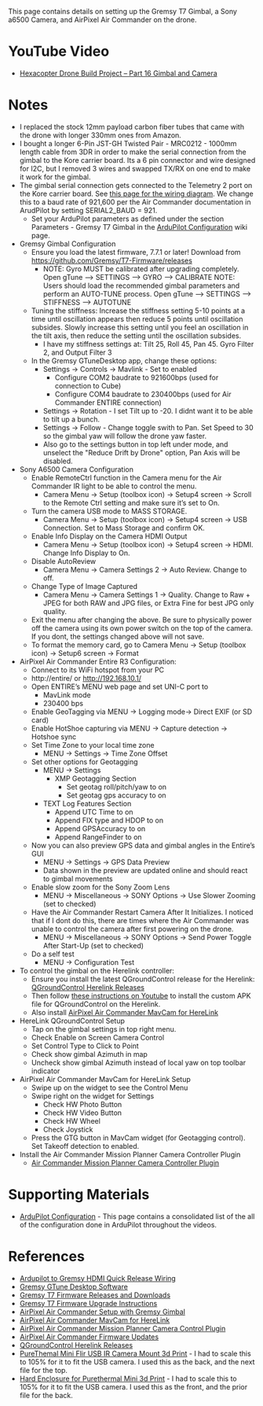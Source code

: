 This page contains details on setting up the Gremsy T7 Gimbal, a Sony a6500 Camera, and AirPixel Air Commander on the drone.

# YouTube Video
- [Hexacopter Drone Build Project – Part 16 Gimbal and Camera](https://youtu.be/ZaLEz2Q5GR8)

# Notes
- I replaced the stock 12mm payload carbon fiber tubes that came with the drone with longer 330mm ones from Amazon.
- I bought a longer 6-Pin JST-GH Twisted Pair - MRC0212 - 1000mm length cable from 3DR in order to make the serial connection from the gimbal to the Kore carrier board. Its a 6 pin connector and wire designed for I2C, but I removed 3 wires and swapped TX/RX on one end to make it work for the gimbal.
- The gimbal serial connection gets connected to the Telemetry 2 port on the Kore carrier board. See [this page for the wiring diagram](https://ardupilot.org/copter/docs/common-gremsy-pixyu-gimbal.html). We change this to a baud rate of 921,600 per the Air Commander documentation in ArudPilot by setting SERIAL2_BAUD = 921.
  - Set your ArduPilot parameters as defined under the section Parameters - Gremsy T7 Gimbal in the [ArduPilot Configuration](../ArduPilot-Config/ArduPilot-Config.md#) wiki page.
- Gremsy Gimbal Configuration
  - Ensure you load the latest firmware, 7.7.1 or later! Download from https://github.com/Gremsy/T7-Firmware/releases
    - NOTE: Gyro MUST be calibrated after upgrading completely.
      Open gTune --> SETTINGS --> GYRO --> CALIBRATE
      NOTE: Users should load the recommended gimbal parameters and perform an AUTO-TUNE process.
      Open gTune --> SETTINGS --> STIFFNESS --> AUTOTUNE
  - Tuning the stiffness: Increase the stiffness setting 5-10 points at a time until oscillation appears then reduce 5 points until oscillation subsides. Slowly increase this setting until you feel an oscillation in the tilt axis, then reduce the setting until the oscillation subsides.
    - I have my stiffness settings at: Tilt 25, Roll 45, Pan 45. Gyro Filter 2, and Output Filter 3
  - In the Gremsy GTuneDesktop app, change these options:
    - Settings -> Controls -> Mavlink - Set to enabled
      - Configure COM2 baudrate to 921600bps (used for connection to Cube)
      - Configure COM4 baudrate to 230400bps (used for Air Commander ENTIRE connection)
    - Settings -> Rotation - I set Tilt up to -20. I didnt want it to be able to tilt up a bunch.
    - Settings -> Follow - Change toggle swith to Pan. Set Speed to 30 so the gimbal yaw will follow the drone yaw faster.
    - Also go to the settings button in top left under mode, and unselect the "Reduce Drift by Drone" option, Pan Axis will be disabled.
- Sony A6500 Camera Configuration
  - Enable RemoteCtrl function in the Camera menu for the Air Commander IR light to be able to control the menu.
    - Camera Menu -> Setup (toolbox icon) -> Setup4 screen -> Scroll to the Remote Ctrl setting and make sure it’s set to On.
  - Turn the camera USB mode to MASS STORAGE. 
    - Camera Menu -> Setup (toolbox icon) -> Setup4 screen -> USB Connection. Set to Mass Storage and confirm OK.
  - Enable Info Display on the Camera HDMI Output
    - Camera Menu -> Setup (toolbox icon) -> Setup4 screen -> HDMI. Change Info Display to On.
  - Disable AutoReview
    - Camera Menu -> Camera Settings 2 -> Auto Review. Change to off.
  - Change Type of Image Captured
    - Camera Menu -> Camera Settings 1 -> Quality. Change to Raw + JPEG for both RAW and JPG files, or Extra Fine for best JPG only quality.
  - Exit the menu after changing the above. Be sure to physically power off the camera using its own power switch on the top of the camera. If you dont, the settings changed above will not save.
  - To format the memory card, go to Camera Menu -> Setup (toolbox icon) -> Setup6 screen -> Format
- AirPixel Air Commander Entire R3 Configuration:
  - Connect to its WiFi hotspot from your PC
  - http://entire/ or http://192.168.10.1/
  - Open ENTIRE’s MENU web page and set UNI-C port to
    - MavLink mode
    - 230400 bps
  - Enable GeoTagging via MENU -> Logging mode-> Direct EXIF (or SD card)
  - Enable HotShoe capturing via MENU -> Capture detection -> Hotshoe sync
  - Set Time Zone to your local time zone
    - MENU -> Settings -> Time Zone Offset
  - Set other options for Geotagging
    - MENU -> Settings
      - XMP Geotagging Section
        - Set geotag roll/pitch/yaw to on
        - Set geotag gps accuracy to on
    - TEXT Log Features Section
      - Append UTC Time to on
      - Append FIX type and HDOP to on
      - Append GPSAccuracy to on
      - Append RangeFinder to on
  - Now you can also preview GPS data and gimbal angles in the Entire’s GUI
    - MENU -> Settings -> GPS Data Preview
    - Data shown in the preview are updated online and should react to gimbal movements
  - Enable slow zoom for the Sony Zoom Lens
    - MENU -> Miscellaneous -> SONY Options -> Use Slower Zooming (set to checked)
  - Have the Air Commander Restart Camera After It Initializes. I noticed that if I dont do this, there are times where the Air Commander was unable to control the camera after first powering on the drone.
    -  MENU -> Miscellaneous -> SONY Options -> Send Power Toggle After Start-Up (set to checked)
  - Do a self test
    - MENU -> Configuration Test
- To control the gimbal on the Herelink controller:
  - Ensure you install the latest QGroundControl release for the Herelink: [QGroundControl Herelink Releases](https://github.com/CubePilot/qgroundcontrol-herelink/releases)
  - Then follow [these instructions on Youtube](https://www.youtube.com/watch?v=a-cLzYD7HBk&t=43s) to install the custom APK file for QGroundControl on the Herelink.
  - Also install [AirPixel Air Commander MavCam for HereLink](https://airpixel.cz/docs/herelink-camera-control/)
- HereLink QGroundControl Setup
  - Tap on the gimbal settings in top right menu.
  - Check Enable on Screen Camera Control
  - Set Control Type to Click to Point
  - Check show gimbal Azimuth in map
  - Uncheck show gimbal Azimuth instead of local yaw on top toolbar indicator
- AirPixel Air Commander MavCam for HereLink Setup
  - Swipe up on the widget to see the Control Menu
  - Swipe right on the widget for Settings
    - Check HW Photo Button
    - Check HW Video Button
    - Check HW Wheel
    - Check Joystick
  - Press the GTG button in MavCam widget (for Geotagging control). Set Takeoff detection to enabled.
- Install the Air Commander Mission Planner Camera Controller Plugin
  - [Air Commander Mission Planner Camera Controller Plugin](https://airpixel.cz/docs/missionplanner-camera-control-plugin/)

# Supporting Materials
- [ArduPilot Configuration](../ArduPilot-Config/ArduPilot-Config.md) - This page contains a consolidated list of the all of the configuration done in ArduPilot throughout the videos.

# References 
- [Ardupilot to Gremsy HDMI Quick Release Wiring](https://ardupilot.org/copter/docs/common-gremsy-pixyu-gimbal.html)
- [Gremsy GTune Desktop Software](https://github.com/Gremsy/gTuneDesktop/releases)
- [Gremsy T7 Firmware Releases and Downloads](https://github.com/Gremsy/T7-Firmware/releases)
- [Gremsy T7 Firmware Upgrade Instructions](https://gremsy.com/support/product-support/series-gremsy-t-s/gremsy-t7/gremsy-t7-download)
- [AirPixel Air Commander Setup with Gremsy Gimbal](https://airpixel.cz/docs/gremsy-evo-installation-for-pixhawk/)
- [AirPixel Air Commander MavCam for HereLink](https://airpixel.cz/docs/herelink-camera-control/)
- [AirPixel Air Commander Mission Planner Camera Control Plugin](https://airpixel.cz/docs/missionplanner-camera-control-plugin/)
- [AirPixel Air Commander Firmware Updates](https://airpixel.cz/docs/firmware-update/)
- [QGroundControl Herelink Releases](https://github.com/CubePilot/qgroundcontrol-herelink/releases)
- [PureThemal Mini Flir USB IR Camera Mount 3d Print](https://cults3d.com/en/3d-model/game/pure-thermal-mini-flir-usb-ir-camera-mount) - I had to scale this to 105% for it to fit the USB camera. I used this as the back, and the next file for the top.
- [Hard Enclosure for Purethermal Mini 3d Print](https://cults3d.com/en/3d-model/gadget/hard-enclosure-for-purethermal-mini) - I had to scale this to 105% for it to fit the USB camera. I used this as the front, and the prior file for the back.
